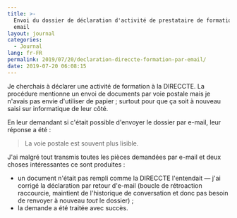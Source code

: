 ```yaml
---
title: >-
  Envoi du dossier de déclaration d'activité de prestataire de formation par
  email
layout: journal
categories:
  - Journal
lang: fr-FR
permalink: 2019/07/20/declaration-direccte-formation-par-email/
date: 2019-07-20 06:08:15
---
```


Je cherchais à déclarer une activité de formation à la DIRECCTE. La procédure mentionne un envoi de documents par voie postale mais je n'avais pas envie d'utiliser de papier ; surtout pour que ça soit à nouveau saisi sur informatique de leur côté.

En leur demandant si c'était possible d'envoyer le dossier par e-mail, leur réponse a été : 

> La voie postale est souvent plus lisible.

J'ai malgré tout transmis toutes les pièces demandées par e-mail et deux choses intéressantes ce sont produites :

- un document n'était pas rempli comme la DIRECCTE l'entendait — j'ai corrigé la déclaration par retour d'e-mail (boucle de rétroaction raccourcie, maintient de l'historique de conversation et donc pas besoin de renvoyer à nouveau _tout_ le dossier) ;
- la demande a été traitée avec succès.
